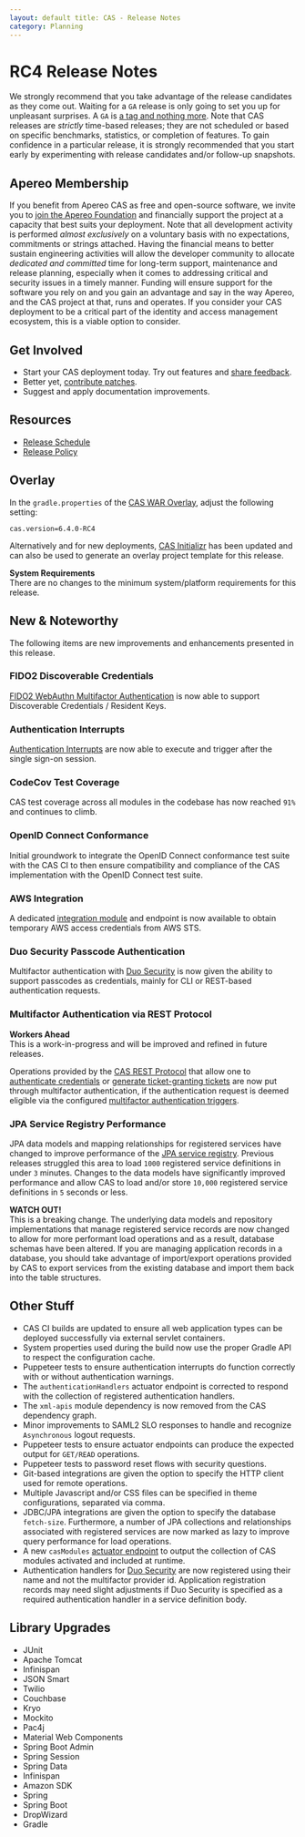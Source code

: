 ```yaml
---
layout: default title: CAS - Release Notes
category: Planning
---
```


# RC4 Release Notes

We strongly recommend that you take advantage of the release candidates as they come out. Waiting for a `GA` release is only going to set
you up for unpleasant surprises. A `GA` is [a tag and nothing more](https://apereo.github.io/2017/03/08/the-myth-of-ga-rel/). Note that CAS
releases are *strictly* time-based releases; they are not scheduled or based on specific benchmarks, statistics, or completion of features.
To gain confidence in a particular release, it is strongly recommended that you start early by experimenting with release candidates and/or
follow-up snapshots.

## Apereo Membership

If you benefit from Apereo CAS as free and open-source software, we invite you
to [join the Apereo Foundation](https://www.apereo.org/content/apereo-membership)
and financially support the project at a capacity that best suits your deployment. Note that all development activity is performed *almost
exclusively* on a voluntary basis with no expectations, commitments or strings attached. Having the financial means to better sustain
engineering activities will allow the developer community to allocate *dedicated and committed* time for long-term support, maintenance and
release planning, especially when it comes to addressing critical and security issues in a timely manner. Funding will ensure support for
the software you rely on and you gain an advantage and say in the way Apereo, and the CAS project at that, runs and operates. If you
consider your CAS deployment to be a critical part of the identity and access management ecosystem, this is a viable option to consider.

## Get Involved

- Start your CAS deployment today. Try out features and [share feedback](/cas/Mailing-Lists.html).
- Better yet, [contribute patches](/cas/developer/Contributor-Guidelines.html).
- Suggest and apply documentation improvements.

## Resources

- [Release Schedule](https://github.com/apereo/cas/milestones)
- [Release Policy](/cas/developer/Release-Policy.html)

## Overlay

In the `gradle.properties` of the [CAS WAR Overlay](../installation/WAR-Overlay-Installation.html), adjust the following setting:

```properties
cas.version=6.4.0-RC4
```

Alternatively and for new deployments, [CAS Initializr](../installation/WAR-Overlay-Initializr.html) has been updated and can also be used
to generate an overlay project template for this release.

<div class="alert alert-info">
  <strong>System Requirements</strong><br/>There are no changes to the minimum system/platform requirements for this release.
</div>

## New & Noteworthy

The following items are new improvements and enhancements presented in this release.

### FIDO2 Discoverable Credentials

[FIDO2 WebAuthn Multifactor Authentication](../mfa/FIDO2-WebAuthn-Authentication.html) is now able to support Discoverable Credentials /
Resident Keys.

### Authentication Interrupts

[Authentication Interrupts](../webflow/Webflow-Customization-Interrupt.html) are now able to execute and trigger after the single sign-on
session.

### CodeCov Test Coverage

CAS test coverage across all modules in the codebase has now reached `91%` and continues to climb.

### OpenID Connect Conformance

Initial groundwork to integrate the OpenID Connect conformance test suite with the CAS CI to then ensure compatibility and compliance of the
CAS implementation with the OpenID Connect test suite.

### AWS Integration

A dedicated [integration module](../integration/AWS-Integration.html) and endpoint is now available to obtain temporary AWS access
credentials from AWS STS.

### Duo Security Passcode Authentication

Multifactor authentication with [Duo Security](../mfa/DuoSecurity-Authentication.html) is now given the ability to support passcodes as
credentials, mainly for CLI or REST-based authentication requests.

### Multifactor Authentication via REST Protocol

<div class="alert alert-info">
  <strong>Workers Ahead</strong><br/>This is a work-in-progress and will be improved and refined in future releases. 
</div>

Operations provided by the [CAS REST Protocol](../protocol/REST-Protocol.html) that allow one to
[authenticate credentials](../protocol/REST-Protocol-CredentialAuthentication.html)
or [generate ticket-granting tickets](../protocol/REST-Protocol-Request-TicketGrantingTicket.html) are now put through multifactor
authentication, if the authentication request is deemed eligible via the
configured [multifactor authentication triggers](../mfa/Configuring-Multifactor-Authentication-Triggers.html).

### JPA Service Registry Performance

JPA data models and mapping relationships for registered services have changed to improve performance of
the [JPA service registry](../services/JPA-Service-Management.html). Previous releases struggled this area to load
`1000` registered service definitions in under `3` minutes. Changes to the data models have significantly improved
performance and allow CAS to load and/or store `10,000` registered service definitions in `5` seconds or less.

<div class="alert alert-warning">
  <strong>WATCH OUT!</strong><br />This is a breaking change. The underlying data models and repository implementations that manage 
registered service records are now changed to allow for more performant load operations and as a result, database schemas have 
been altered. If you are managing application records in a database, you should take advantage of import/export operations provided by
CAS to export services from the existing database and import them back into the table structures.
</div>

## Other Stuff

- CAS CI builds are updated to ensure all web application types can be deployed successfully via external servlet containers.
- System properties used during the build now use the proper Gradle API to respect the configuration cache.
- Puppeteer tests to ensure authentication interrupts do function correctly with or without authentication warnings.
- The `authenticationHandlers` actuator endpoint is corrected to respond with the collection of registered authentication handlers.
- The `xml-apis` module dependency is now removed from the CAS dependency graph.
- Minor improvements to SAML2 SLO responses to handle and recognize `Asynchronous` logout requests.
- Puppeteer tests to ensure actuator endpoints can produce the expected output for `GET/READ` operations.
- Puppeteer tests to password reset flows with security questions.
- Git-based integrations are given the option to specify the HTTP client used for remote operations.
- Multiple Javascript and/or CSS files can be specified in theme configurations, separated via comma.
- JDBC/JPA integrations are given the option to specify the database `fetch-size`. Furthermore, a number of JPA collections and
  relationships associated with registered services are now marked as lazy to improve query performance for load operations.
- A new `casModules` [actuator endpoint](../configuration/Configuration-Metadata-Repository.html) to output the collection of CAS modules
  activated and included at runtime.
- Authentication handlers for [Duo Security](../mfa/DuoSecurity-Authentication.html) are now registered 
  using their name and not the multifactor provider id. Application registration records may need slight adjustments if 
  Duo Security is specified as a required authentication handler in a service definition body.

## Library Upgrades

- JUnit
- Apache Tomcat
- Infinispan
- JSON Smart
- Twilio
- Couchbase
- Kryo
- Mockito
- Pac4j
- Material Web Components
- Spring Boot Admin
- Spring Session
- Spring Data
- Infinispan
- Amazon SDK
- Spring
- Spring Boot
- DropWizard
- Gradle
